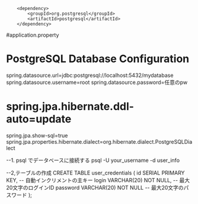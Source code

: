 <!--ポスグレxml-->
		<dependency>
			<groupId>org.postgresql</groupId>
			<artifactId>postgresql</artifactId>
		</dependency>

#application.property
  # PostgreSQL Database Configuration
spring.datasource.url=jdbc:postgresql://localhost:5432/mydatabase
spring.datasource.username=root
spring.datasource.password=任意のpw
# spring.jpa.hibernate.ddl-auto=update
spring.jpa.show-sql=true
spring.jpa.properties.hibernate.dialect=org.hibernate.dialect.PostgreSQLDialect

--1. psql でデータベースに接続する
psql -U your_username -d user_info

--2,テーブルの作成
CREATE TABLE user_credentials (
    id SERIAL PRIMARY KEY,         -- 自動インクリメントの主キー
    login VARCHAR(20) NOT NULL,    -- 最大20文字のログインID
    password VARCHAR(20) NOT NULL  -- 最大20文字のパスワード
);
